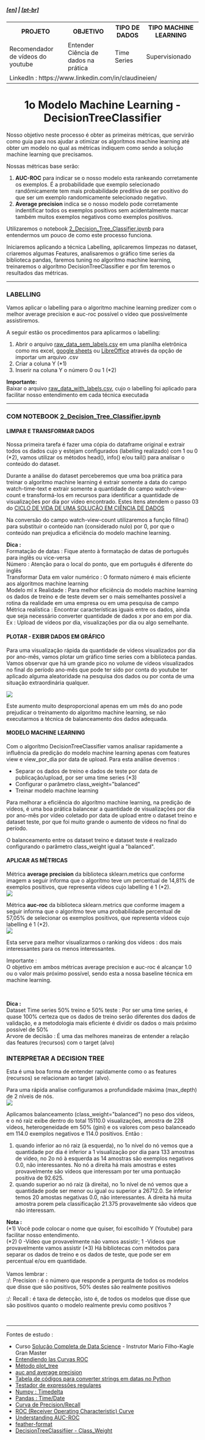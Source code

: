 <h5><a href="blank_">[en]</a> | <a href="blank_">[pt-br]</a>
</h5>
<h5>
<div>
  <table>
    <tr>
      <th>PROJETO</th>
      <th>OBJETIVO</th>
      <th>TIPO DE DADOS</th>
      <th>TIPO MACHINE LEARNING</th>
    </tr>
    <tr>
      <td>Recomendador de vídeos do youtube</td>
      <td>Entender Ciência de dados na prática</td>
      <td>Time Series</td>
      <td>Supervisionado</td>
    </tr>
    <tr>
        <td colspan="4">LinkedIn : https://www.linkedin.com/in/claudineien/</td>
    </tr>
  </table>
</div>
</h5>

<h1 align='center'>1o Modelo Machine Learning - DecisionTreeClassifier</h1>
<p>Nosso objetivo neste processo é obter as primeiras métricas, que servirão como guia para nos ajudar a otimizar os algorítmos machine learning até obter um modelo no qual as métricas indiquem como sendo a solução machine learning que precisamos.</p>
<p>Nossas métricas base serão:
    <ol>
        <li><strong>AUC-ROC</strong> para indicar se o nosso modelo esta rankeando corretamente os exemplos. É a probabilidade que exemplo selecionado randômicamente tem mais probabilidade preditiva de ser positivo do que ser um exemplo randomicamente selecionado negativo.</li>
        <li><strong>Average precision</strong> indica se o nosso modelo pode corretamente indentificar todos os exemplos positivos sem acidentalmente marcar também muitos exemplos negativos como exemplos positivos.</li>
    </ol>
</p>
<p>Utilizaremos o notebook <a href="/file-ipynb/2_Decision_Tree_Classifier.ipynb">2_Decision_Tree_Classifier.ipynb</a> para entendermos um pouco de como este processo funciona.</p>
<p>Iniciaremos aplicando a técnica Labelling, aplicaremos limpezas no dataset, criaremos algumas Features, analisaremos o gráfico time series da biblioteca pandas, faremos tuning no algorítmo machine learning, treinaremos o algorítmo DecisionTreeClassifier e por fim teremos o resultados das métricas.</p>

<hr>
<h3>LABELLING</h3>
<p>Vamos aplicar o labelling para o algoritmo machine learning predizer com o melhor average precision e auc-roc possível o vídeo que possivelmente assistiremos.</p>
<p>
A seguir estão os procedimentos para aplicarmos o labelling:
    <ol>
        <li>Abrir o arquivo <a href="/2-dataset">raw_data_sem_labels.csv</a> em uma planilha eletrônica como ms excel, <a href="https://gsuite.google.com/intl/pt-BR/products/sheets/">google sheets</a> ou <a href="https://pt-br.libreoffice.org/descubra/calc/"> LibreOffice</a> através da opção de importar um arquivo .csv</li>
        <li>Criar a coluna Y (*1)</li>
        <li>Inserir na coluna Y o número 0 ou 1 (*2)</li>
    </ol>
</p>
<p><strong>Importante:</strong><br>
Baixar o arquivo <a href="/2-dataset">raw_data_with_labels.csv</a>, cujo o labelling foi aplicado para facilitar nosso entendimento em cada técnica executada</p>

<hr>
<h3>COM NOTEBOOK <a href="/file-ipynb/2_Decision_Tree_Classifier.ipynb">2_Decision_Tree_Classifier.ipynb</a></h3>
<h4>LIMPAR E TRANSFORMAR DADOS</h4>
<p>Nossa primeira tarefa é fazer uma cópia do dataframe original e extrair todos os dados cujo y estejam configurados (labelling realizado) com 1 ou 0 (*2), vamos utilizar os métodos head(), info() e/ou tail() para analisar o conteúdo do dataset.</p>
<p>Durante a análise do dataset perceberemos que uma boa prática para treinar o algoritmo machine learning é extrair somente a data do campo watch-time-text e extrair somente a quantidade do campo watch-view-count e transformá-los em recursos para identificar a quantidade de visualizações por dia por vídeo encontrado. Estes itens atendem o passo 03 do <a href="/0-ciclo-de-vida.md">CICLO DE VIDA DE UMA SOLUÇÃO EM CIÊNCIA DE DADOS</a></p>
<p>Na conversão do campo watch-view-count utilizaremos a função fillna() para substituir o conteúdo nan (considerado nulo) por 0, por que o conteúdo nan prejudica a eficiência do modelo machine learning.</p>
<p><strong>Dica :</strong><br>
Formatação de datas : Fique atento à formatação de datas de português para inglês ou vice-versa<br>
Número : Atenção para o local do ponto, que em português é diferente do inglês<br>
Transformar Data em valor numérico : O formato número é mais eficiente aos algoritmos machine learning<br>
Modelo ml x Realidade : Para melhor eficiência do modelo machine learning os dados de treino e de teste devem ser o mais semelhantes possível a rotina da realidade em uma empresa ou em uma pesquisa de campo<br>
Métrica realística : Encontrar características iguais entre os dados, ainda que seja necessário converter quantidade de dados x por ano em por dia. Ex : Upload de vídeos por dia, visualizações por dia ou algo semelhante.</p>

<h4>PLOTAR - EXIBIR DADOS EM GRÁFICO</h4>
<p>Para uma visualização rápida da quantidade de videos visualizados por dia por ano-mês, vamos plotar um gráfico time series com a biblioteca pandas. Vamos observar que há um grande pico no volume de vídeos visualizados no final do período ano-mês que pode ter sido por conta do youtube ter aplicado alguma aleatoridade na pesquisa dos dados ou por conta de uma situação extraordinária qualquer.</p>
<img src="/3-images/grafico_video_ano_mes.png">
<p>Este aumento muito desproporcional apenas em um mês do ano pode prejudicar o treinamento do algoritmo machine learning, se não executarmos a técnica de balanceamento dos dados adequada.</p>

<h4>MODELO MACHINE LEARNING</h4>
<p>Com o algorítmo DecisionTreeClassifier vamos analisar rapidamente a influência da predição do modelo machine learning apenas com features view e view_por_dia por data de upload. Para esta análise devemos :
    <ul>
        <li>Separar os dados de treino e dados de teste por data de publicação/upload, por ser uma time series (*3)</li>
        <li>Configurar o parâmetro class_weight="balanced"</li>
        <li>Treinar modelo machine learning</li>
    </ul>
</p>
<p>Para melhorar a eficiência do algorítmo machine learning, na predição de vídeos, é uma boa prática balancear a quantidade de visualizações por dia por ano-mês por vídeo coletado por data de upload entre o dataset treino e dataset teste, por que foi muito grande o aumento de vídeos no final do período.</p>
<p>O balanceamento entre os dataset treino e dataset teste é realizado configurando o parâmetro class_weight igual a "balanced".</p>

<h4>APLICAR AS MÉTRICAS</h4>
<p>Métrica <strong>average precision</strong> da biblioteca sklearn.metrics que conforme imagem a seguir informa que o algorítmo teve um percentual de 14,81% de exemplos positivos, que representa vídeos cujo labelling é 1 (*2).<br>
<img src="/3-images/0dectrecla_aver_prec.png"></p>
<p>Métrica <strong>auc-roc</strong> da biblioteca sklearn.metrics que conforme imagem a seguir informa que o algorítmo teve uma probabilidade percentual de 57,05% de selecionar os exemplos positivos, que representa vídeos cujo labelling é 1 (*2).<br>
<img src="/3-images/0dectrecla_auc_roc.png"></p>
<p>Esta serve para melhor visualizarmos o ranking dos vídeos : dos mais interessantes para os menos interessantes.</p>
<p>Importante :<br>
O objetivo em ambos métricas average precision e auc-roc é alcançar 1.0 ou o valor mais próximo possível, sendo esta a nossa baseline técnica em machine learning.</p>

<br>
<p><strong>Dica :</strong><br>
Dataset Time series 50% treino e 50% teste : Por ser uma time series, é quase 100% certeza que os dados de treino serão diferentes dos dados de validação, e a metodologia mais eficiente é dividir os dados o mais próximo possível de 50%<br>
Arvore de decisão : É uma das melhores maneiras de entender a relação das features (recursos) com o target (alvo)</p>

<h3>INTERPRETAR A DECISION TREE</h3>
<p>Esta é uma boa forma de entender rapidamente como o as features (recursos) se relacionam ao target (alvo).</p>
<p>Para uma rápida analise configuramos a profundidade máxima (max_depth) de 2 níveis de nós.<br>
<img src="/3-images/decisiontree.png"></p>
<p>
Aplicamos balanceamento (class_weight="balanced") no peso dos vídeos, e o nó raiz exibe dentro do total 15110.0 visualizações, amostra de 228 vídeos, heterogeneidade em 50% (gini) e os valores com peso balanceado em 114.0 exemplos negativos e 114.0 positivos. Então :<br>
    <ol>
        <li>quando inferior ao nó raiz (à esquerda), no 1o nível do nó vemos que a quantidade por dia é inferior a 1 visualização por dia para 133 amostras de vídeo, no 2o nó à esquerda as 14 amostras são exemplos negativos 0.0, não interessantes. No nó a direita há mais amostras e estes provavelmente são vídeos que interessam por ter uma pontuação positiva de 92.625.
        </li>
        <li>quando superior ao nó raiz (à direita), no 1o nível de nó vemos que a quantidade pode ser menor ou igual ou superior a 26712.0. Se inferior temos 20 amostas negativas 0.0, não interessantes. A direita há muita amostra porem pela classificação 21.375 provavelmente são vídeos que não interessam.</li>
    </ol>
</p>

<p><strong>Nota :</strong><br>
(*1) Você pode colocar o nome que quiser, foi escolhido Y (Youtube) para facilitar nosso entendimento.<br>
(*2) 0 -Vídeo que provavelmente não vamos assistir; 1 -Vídeos que provavelmente vamos assistir
(*3) Há bibliotecas com métodos para separar os dados de treino e os dados de teste, que pode ser em percentual e/ou em quantidade.<br>
<br>
Vamos lembrar :<br>
:/: Precision : é o número que responde a pergunta de todos os modelos que disse que são positivos, 50% destes são realmente positivos<br>

:/: Recall : é taxa de detecção, isto é, de todos os modelos que disse que são positivos quanto o modelo realmente previu como positivos ?
</p>

<br>
<hr>
<p>Fontes de estudo :
    <ul>
        <li>Curso <a href="https://curso.mariofilho.com/">   
        Solução Completa de Data Science</a> - Instrutor Mario Filho-Kagle Gran Master</li>
        <li><a href="https://www.youtube.com/watch?v=Y1XAP6omGzo">Entendiendo las Curvas ROC</a></li>
        <li><a href="https://scikit-learn.org/stable/modules/generated/sklearn.tree.plot_tree.html">Método plot_tree</a></li>
        <li><a href="https://glassboxmedicine.com/2020/07/14/the-complete-guide-to-auc-and-average-precision-simulations-and-visualizations/">auc and average precision</a></li>
        <li><a href="https://strftime.org/">Tabela de códigos para converter strings em datas no Python</a></li>
        <li><a href="http://gskinner.com/RegExr/">Testador de expressões regulares</a></li>
        <li><a href="https://numpy.org/doc/stable/reference/arrays.datetime.html">Numpy : Timedelta</a></li>
        <li><a href="https://pandas.pydata.org/pandas-docs/stable/user_guide/timeseries.html">Pandas : Time/Date</a></li>
        <li><a href="https://scikit-learn.org/stable/auto_examples/model_selection/plot_precision_recall.html#sphx-glr-auto-examples-model-selection-plot-precision-recall-py">Curva de Precision/Recall</a></li>
        <li><a href="https://scikit-learn.org/stable/modules/model_evaluation.html#roc-metrics">ROC (Receiver Operating Characteristic) Curve</a></li>
        <li><a href="https://towardsdatascience.com/understanding-auc-roc-curve-68b2303cc9c5">Understanding AUC-ROC</a></li>
        <li><a href="https://pypi.org/project/feather-format/">feather-format</a></li>
        <li><a href="https://machinelearningmastery.com/cost-sensitive-decision-trees-for-imbalanced-classification/#:~:text=The%20decision%20tree%20algorithm%20is,perform%20well%20on%20imbalanced%20datasets.&text=How%20the%20decision%20tree%20algorithm,class%20weight%20when%20selecting%20splits.">DecisionTreeClassifiier - Class_Weight</a></li>
    </ul>
</p>
